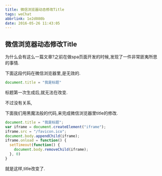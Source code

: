 ```yaml
---
title: 微信浏览器动态修改Title
tags: weChat
abbrlink: 1e2d080b
date: 2016-05-26 11:43:05
---
```


## 微信浏览器动态修改Title

为什么会有这么一篇文章?之前在做spa页面开发的时候,发现了一件非常匪夷所思的事情.

下面这段代码在微信浏览器里,是无效的.

```javascript
document.title = "我是标题"
```

标题第一次生成后,就无法在改变.

不过没有关系,

下面我们用黑魔法般的代码,来完成微信浏览器里title的修改.

<!-- more -->

```javascript
document.title = "我是标题";
var iframe = document.createElement("iframe");
iframe.src = "/favicon.ico";
document.body.appendChild(iframe);
iframe.onload = function() {
  setTimeout(function() {
    document.body.removeChild(iframe);
  }, 0)
}
```

就是这样,title改变了.
